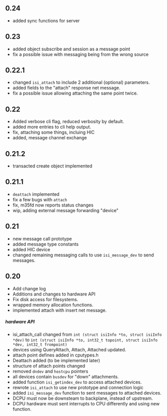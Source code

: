 
0.24
------

 - added sync functions for server

0.23
------

 - added object subscribe and session as a message point
 - fix a possible issue with messaging being from the wrong source

0.22.1
------

 - changed `isi_attach` to include 2 additional (optional) parameters.
 - added fields to the "attach" response net message.
 - fix a possible issue allowing attaching the same point twice.

0.22
------

 - Added verbose cli flag, reduced verbosity by default.
 - added more entries to cli help output.
 - fix, attaching some things, incluing HIC
 - added, message channel exchange

0.21.2
------

 - transacted create object implemented

0.21.1
------

 - `deattach` implemented
 - fix a few bugs with `attach`
 - fix, m35fd now reports status changes
 - wip, adding external message forwarding "device"

0.21
------

 - new message call prototype
 - added message type constants
 - added HIC device
 - changed remaining messaging calls to use `isi_message_dev` to send messages.

0.20
------

 - Add change log
 - Additions and changes to hardware API
 - Fix disk access for filesystems.
 - wrapped memory allocation functions.
 - implemented attach with insert net message.

##### hardware API

 - isi_attach_call changed from
   `int (struct isiInfo *to, struct isiInfo *dev)`
   to `int (struct isiInfo *to, int32_t topoint, struct isiInfo *dev, int32_t frompoint)`
 - devices using QueryAttach, Attach, Attached updated.
 - attach point defines added in cputypes.h
 - Deattach added (to be implemented later)
 - structure of attach points changed
 - removed `dndev` and `hostcpu` pointers
 - all devices contain `busdev` for "down" attachments.
 - added function `isi_getindex_dev` to access attached devices.
 - rewrote `isi_attach` to use new prototype and connection logic
 - added `isi_message_dev` function to sent messages to attached devices.
 - DCPU must now be downsteam to backplane, instead of upstream.
 - DCPU hardware must sent interrupts to CPU differently and using new function.

